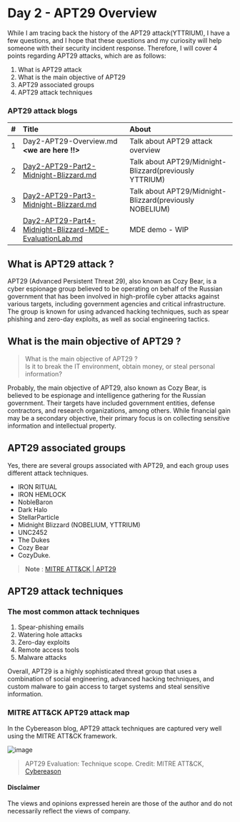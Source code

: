 # Day 2 - APT29 Overview
While I am tracing back the history of the APT29 attack(YTTRIUM), I have a few questions, and I hope that these questions and my curiosity will help someone with their security incident response. Therefore, I will cover 4 points regarding APT29 attacks, which are as follows:

1. What is APT29 attack
2. What is the main objective of APT29
3. APT29 associated groups
4. APT29 attack techniques

### APT29 attack blogs 
|# | Title| About|
|:---|:---|:---|
|1 | Day2-APT29-Overview.md  **<we are here !!>**| Talk about APT29 attack overview |
|2 | [Day2-APT29-Part2-Midnight-Blizzard.md](https://github.com/LearningKijo/SecurityResearcher-Note/blob/main/Day2-APT29-Part2-Midnight-Blizzard.md)| Talk about APT29/Midnight-Blizzard(previously YTTRIUM)  |
|3 | [Day2-APT29-Part3-Midnight-Blizzard.md](https://github.com/LearningKijo/SecurityResearcher-Note/blob/main/Day2-APT29-Part3-Midnight-Blizzard.md)| Talk about APT29/Midnight-Blizzard(previously NOBELIUM) |
|4 | [Day2-APT29-Part4-Midnight-Blizzard-MDE-EvaluationLab.md](https://github.com/LearningKijo/SecurityResearcher-Note/blob/main/Day2-APT29-Part4-Midnight-Blizzard-MDE-EvaluationLab.md) | MDE demo - WIP|

## What is APT29 attack ?
APT29 (Advanced Persistent Threat 29), also known as Cozy Bear, is a cyber espionage group believed to be operating on behalf of the Russian government
that has been involved in high-profile cyber attacks against various targets, including government agencies and critical infrastructure. The group is known for using advanced hacking techniques, such as spear phishing and zero-day exploits, as well as social engineering tactics. 

## What is the main objective of APT29 ? 
> What is the main objective of APT29 ? <br>
> Is it to break the IT environment, obtain money, or steal personal information?

Probably, the main objective of APT29, also known as Cozy Bear, is believed to be espionage and intelligence gathering for the Russian government. Their targets have included government entities, defense contractors, and research organizations, among others. While financial gain may be a secondary objective, their primary focus is on collecting sensitive information and intellectual property.

## APT29 associated groups 
Yes, there are several groups associated with APT29, and each group uses different attack techniques. 
- IRON RITUAL
- IRON HEMLOCK
- NobleBaron
- Dark Halo
- StellarParticle
- Midnight Blizzard	(NOBELIUM, YTTRIUM) 
- UNC2452 
- The Dukes 
- Cozy Bear
- CozyDuke.	
>**Note** : [MITRE ATT&CK | APT29 ](https://attack.mitre.org/groups/G0016/)

## APT29 attack techniques
### The most common attack techniques 
1. Spear-phishing emails
2. Watering hole attacks
3. Zero-day exploits
4. Remote access tools <Gh0st RAT>
5. Malware attacks <CozyDuke Hammertoss and SeaDuke>

Overall, APT29 is a highly sophisticated threat group that uses a combination of social engineering, advanced hacking techniques, and custom malware to gain access to target systems and steal sensitive information.

### MITRE ATT&CK APT29 attack map
In the Cybereason blog, APT29 attack techniques are captured very well using the MITRE ATT&CK framework.
  
![image](https://user-images.githubusercontent.com/120234772/231052172-59b042b9-996a-4539-b6f3-09f493ad936e.png)
> APT29 Evaluation: Technique scope. Credit: MITRE ATT&CK, [Cybereason](https://www.cybereason.com/blog/understanding-the-mitre-attck-apt29-round-2-evaluation)
  
#### Disclaimer
The views and opinions expressed herein are those of the author and do not necessarily reflect the views of company.
